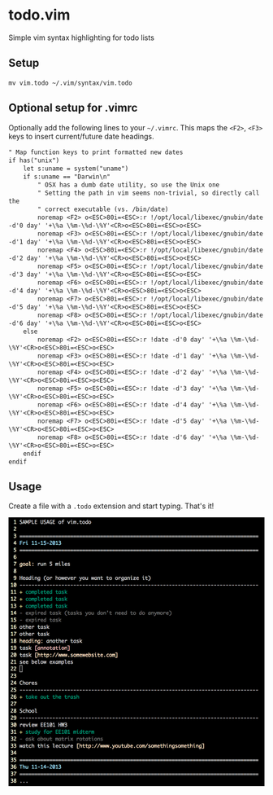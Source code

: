 todo.vim
========
Simple vim syntax highlighting for todo lists

Setup
-----
    mv vim.todo ~/.vim/syntax/vim.todo

Optional setup for .vimrc
----------------------------
Optionally add the following lines to your `~/.vimrc`. This maps the `<F2>`, `<F3>` keys to insert current/future date headings.

    " Map function keys to print formatted new dates
    if has("unix")
        let s:uname = system("uname")
        if s:uname == "Darwin\n"
            " OSX has a dumb date utility, so use the Unix one
            " Setting the path in vim seems non-trivial, so directly call the
            " correct executable (vs. /bin/date)
            noremap <F2> o<ESC>80i=<ESC>:r !/opt/local/libexec/gnubin/date -d'0 day' '+\%a \%m-\%d-\%Y'<CR>o<ESC>80i=<ESC>o<ESC>
            noremap <F3> o<ESC>80i=<ESC>:r !/opt/local/libexec/gnubin/date -d'1 day' '+\%a \%m-\%d-\%Y'<CR>o<ESC>80i=<ESC>o<ESC>
            noremap <F4> o<ESC>80i=<ESC>:r !/opt/local/libexec/gnubin/date -d'2 day' '+\%a \%m-\%d-\%Y'<CR>o<ESC>80i=<ESC>o<ESC>
            noremap <F5> o<ESC>80i=<ESC>:r !/opt/local/libexec/gnubin/date -d'3 day' '+\%a \%m-\%d-\%Y'<CR>o<ESC>80i=<ESC>o<ESC>
            noremap <F6> o<ESC>80i=<ESC>:r !/opt/local/libexec/gnubin/date -d'4 day' '+\%a \%m-\%d-\%Y'<CR>o<ESC>80i=<ESC>o<ESC>
            noremap <F7> o<ESC>80i=<ESC>:r !/opt/local/libexec/gnubin/date -d'5 day' '+\%a \%m-\%d-\%Y'<CR>o<ESC>80i=<ESC>o<ESC>
            noremap <F8> o<ESC>80i=<ESC>:r !/opt/local/libexec/gnubin/date -d'6 day' '+\%a \%m-\%d-\%Y'<CR>o<ESC>80i=<ESC>o<ESC>
        else
            noremap <F2> o<ESC>80i=<ESC>:r !date -d'0 day' '+\%a \%m-\%d-\%Y'<CR>o<ESC>80i=<ESC>o<ESC>
            noremap <F3> o<ESC>80i=<ESC>:r !date -d'1 day' '+\%a \%m-\%d-\%Y'<CR>o<ESC>80i=<ESC>o<ESC>
            noremap <F4> o<ESC>80i=<ESC>:r !date -d'2 day' '+\%a \%m-\%d-\%Y'<CR>o<ESC>80i=<ESC>o<ESC>
            noremap <F5> o<ESC>80i=<ESC>:r !date -d'3 day' '+\%a \%m-\%d-\%Y'<CR>o<ESC>80i=<ESC>o<ESC>
            noremap <F6> o<ESC>80i=<ESC>:r !date -d'4 day' '+\%a \%m-\%d-\%Y'<CR>o<ESC>80i=<ESC>o<ESC>
            noremap <F7> o<ESC>80i=<ESC>:r !date -d'5 day' '+\%a \%m-\%d-\%Y'<CR>o<ESC>80i=<ESC>o<ESC>
            noremap <F8> o<ESC>80i=<ESC>:r !date -d'6 day' '+\%a \%m-\%d-\%Y'<CR>o<ESC>80i=<ESC>o<ESC>
        endif
    endif

Usage
-----
Create a file with a `.todo` extension and start typing. That's it!

![Sample usage of vim.todo](sample.png "Sample usage")
